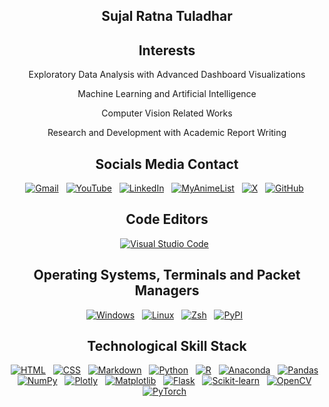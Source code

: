 <div align="center">

<h2> Sujal Ratna Tuladhar </h2>

<h2> Interests </h2>

<p> Exploratory Data Analysis with Advanced Dashboard Visualizations </p>
<p> Machine Learning and Artificial Intelligence </p>
<p> Computer Vision Related Works </p>
<p> Research and Development with Academic Report Writing </p>

<h2> Socials Media Contact </h2>

[![Gmail](https://img.shields.io/badge/Gmail-D14836?style=for-the-badge&logo=gmail&logoColor=white&labelColor=101010)](mailto:ratnatuladharsujal@gmail.com) &nbsp;
[![YouTube](https://img.shields.io/badge/YouTube-%23FF0000.svg?style=for-the-badge&logo=YouTube&logoColor=white&labelColor=101010)](https://www.youtube.com/@sujalratnatuladhar2129) &nbsp;
[![LinkedIn](https://img.shields.io/badge/LinkedIn-0077B5?style=for-the-badge&logo=linkedin&logoColor=white&labelColor=101010)](https://www.linkedin.com/in/sujal-ratna-tuladhar/) &nbsp;
[![MyAnimeList](https://img.shields.io/badge/MyAnimeList-2E51A2?style=for-the-badge&logo=myanimelist&logoColor=fff&labelColor=101010)](https://myanimelist.net/profile/T_SZJHL_R) &nbsp;
[![X](https://img.shields.io/badge/X-%23000000.svg?style=for-the-badge&logo=X&logoColor=white&labelColor=101010)](#) &nbsp;
[![GitHub](https://img.shields.io/badge/GitHub-181717?style=for-the-badge&logo=github&logoColor=white&labelColor=101010)](https://github.com/TSZJHLR/) &nbsp;

<!--
[![WhatsApp](https://img.shields.io/badge/WhatsApp-25D366?style=for-the-badge&logo=whatsapp&logoColor=white&labelColor=101010)](#) &nbsp;
[![YouTube Music](https://img.shields.io/badge/YouTube_Music-FF0000?style=for-the-badge&logo=youtube-music&logoColor=white&labelColor=101010)](#)
-->

<h2>Code Editors</h2>

[![Visual Studio Code](https://custom-icon-badges.demolab.com/badge/Visual%20Studio%20Code-0078d7.svg?style=for-the-badge&logo=vsc&logoColor=white&labelColor=101010)](https://code.visualstudio.com/) &nbsp;

<!--
[![PyCharm](https://img.shields.io/badge/PyCharm-000?style=for-the-badge&logo=pycharm&logoColor=fff&labelColor=101010)](https://www.jetbrains.com/pycharm/) &nbsp;
[![Xcode](https://img.shields.io/badge/Xcode-007ACC?style=for-the-badge&logo=Xcode&logoColor=white&labelColor=101010)](#) &nbsp;
-->

<h2>Operating Systems, Terminals and Packet Managers</h2>

[![Windows](https://custom-icon-badges.demolab.com/badge/Windows-0078D6?style=for-the-badge&logo=windows11&logoColor=white&labelColor=101010)](https://www.microsoft.com/en-us/windows/?r=1) &nbsp;
[![Linux](https://img.shields.io/badge/Linux-FCC624?style=for-the-badge&logo=ubuntu&logoColor=white&labelColor=101010)](https://www.linux.org/pages/download/) &nbsp;
[![Zsh](https://img.shields.io/badge/Zsh-F15A24?style=for-the-badge&logo=zsh&logoColor=fff&labelColor=101010)](https://ohmyz.sh/) &nbsp;
[![PyPI](https://img.shields.io/badge/PyPI-3775A9?style=for-the-badge&logo=pypi&logoColor=fff&labelColor=101010)](https://pypi.org/) &nbsp;

<!--
[![macOS](https://img.shields.io/badge/macOS-000000?style=for-the-badge&logo=apple&logoColor=F0F0F0&labelColor=101010)](https://support.apple.com/mac) &nbsp;
[![iTerm2](https://img.shields.io/badge/iTerm2-000000?style=for-the-badge&logo=apple&logo=iterm2&logoColor=F0F0F0&labelColor=101010)](https://iterm2.com/) &nbsp;
[![tmux](https://img.shields.io/badge/tmux-1BB91F?style=for-the-badge&logo=apple&logo=tmux&logoColor=F0F0F0&labelColor=101010)](#) &nbsp;
[![Homebrew](https://img.shields.io/badge/Homebrew-FBB040?style=for-the-badge&logo=homebrew&logoColor=fff&labelColor=101010)](https://brew.sh/) &nbsp;
-->

<h2>Technological Skill Stack</h2>

[![HTML](https://img.shields.io/badge/HTML-%23E34F26.svg?style=for-the-badge&logo=html5&logoColor=white&labelColor=101010)](https://developer.mozilla.org/en-US/docs/Web/HTML) &nbsp;
[![CSS](https://img.shields.io/badge/CSS-1572B6?style=for-the-badge&logo=css3&logoColor=fff&labelColor=101010)](https://developer.mozilla.org/en-US/docs/Web/CSS) &nbsp;
[![Markdown](https://img.shields.io/badge/Markdown-%23000000.svg?style=for-the-badge&logo=markdown&logoColor=white&labelColor=101010)](https://www.markdownguide.org/) &nbsp;
[![Python](https://img.shields.io/badge/Python-3776AB?style=for-the-badge&logo=python&logoColor=white&labelColor=101010)](https://docs.python.org/3/) &nbsp;
[![R](https://img.shields.io/badge/R-%23276DC3.svg?style=for-the-badge&logo=r&logoColor=white&labelColor=101010)](https://www.r-project.org/) &nbsp;
[![Anaconda](https://img.shields.io/badge/Anaconda-44A833?style=for-the-badge&logo=anaconda&logoColor=fff&labelColor=101010)](https://www.anaconda.com/download) &nbsp;
[![Pandas](https://img.shields.io/badge/pandas-150458?style=for-the-badge&logo=pandas&logoColor=white&labelColor=101010)](https://pandas.pydata.org/) &nbsp;
[![NumPy](https://img.shields.io/badge/NumPy-4DABCF?style=for-the-badge&logo=numpy&logoColor=fff&labelColor=101010)](https://numpy.org/) &nbsp;
[![Plotly](https://img.shields.io/badge/Plotly-3F4F75?style=for-the-badge&logo=plotly&logoColor=white&labelColor=101010)](https://plotly.com/) &nbsp;
[![Matplotlib](https://custom-icon-badges.demolab.com/badge/Matplotlib-71D291?style=for-the-badge&logo=matplotlib&logoColor=fff&labelColor=101010)](https://matplotlib.org/) &nbsp;
[![Flask](https://img.shields.io/badge/Flask-000?style=for-the-badge&logo=flask&logoColor=fff&labelColor=101010)](https://flask.palletsprojects.com/en/stable/) &nbsp;
[![Scikit-learn](https://img.shields.io/badge/Scikit--learn-F7931E?style=for-the-badge&logo=scikit-learn&logoColor=white&labelColor=101010)](https://scikit-learn.org/stable/) &nbsp;
[![OpenCV](https://img.shields.io/badge/OpenCV-5C3EE8?style=for-the-badge&logo=opencv&logoColor=white&labelColor=101010)](https://docs.opencv.org/4.x/d6/d00/tutorial_py_root.html) &nbsp;
[![PyTorch](https://img.shields.io/badge/PyTorch-EE4C2C?style=for-the-badge&logo=pytorch&logoColor=white&labelColor=101010)](https://pytorch.org/docs/stable/index.html) &nbsp;

<!--
[![FastAPI](https://img.shields.io/badge/FastAPI-009485.svg?style=for-the-badge&logo=fastapi&logoColor=white&labelColor=101010)](https://fastapi.tiangolo.com/) &nbsp;
[![TensorFlow](https://img.shields.io/badge/TensorFlow-FF6F00?style=for-the-badge&logo=tensorflow&logoColor=white&labelColor=101010)](https://www.tensorflow.org/api_docs) &nbsp;
[![MDX](https://img.shields.io/badge/MDX-1B1F24?style=for-the-badge&logo=mdx&logoColor=fff&labelColor=101010)](https://mdxjs.com/) &nbsp;
[![JavaScript](https://img.shields.io/badge/JavaScript-F7DF1E?style=for-the-badge&logo=javascript&logoColor=white&labelColor=101010)](https://developer.mozilla.org/en-US/docs/Web/JavaScript) &nbsp;
[![Swift](https://img.shields.io/badge/Swift-F54A2A?style=for-the-badge&logo=swift&logoColor=white&labelColor=101010)](#) &nbsp;
[![Docker](https://img.shields.io/badge/Docker-2496ED?style=for-the-badge&logo=docker&logoColor=fff&labelColor=101010)](#) &nbsp;
[![MySQL](https://img.shields.io/badge/MySQL-4479A1?style=for-the-badge&logo=mysql&logoColor=fff&labelColor=101010)](https://dev.mysql.com/doc/) &nbsp;
[![Hugging Face](https://img.shields.io/badge/Hugging%20Face-FFD21E?style=for-the-badge&logo=huggingface&logoColor=white&labelColor=101010)](https://huggingface.co/) &nbsp;
[![ETL](https://custom-icon-badges.demolab.com/badge/ETL-9370DB?style=for-the-badge&logo=etl-logo&logoColor=fff&labelColor=101010)](#)
-->

<!--
<h2 align="left">Design</h2>

[![Blender](https://img.shields.io/badge/Blender-%23F5792A.svg?style=for-the-badge&logo=blender&logoColor=white&labelColor=101010)](#) &nbsp;
[![Canva](https://img.shields.io/badge/Canva-%2300C4CC.svg?&style=for-the-badge&logo=Canva&logoColor=white&labelColor=101010)](#) &nbsp;
[![Figma](https://img.shields.io/badge/Figma-F24E1E?style=for-the-badge&logo=figma&logoColor=white&labelColor=101010)](#)
-->

<!--
<h2> Statistics </h2>
-->

<!--
<a href="http://www.github.com/TSZJHLR">
<img src="https://github-readme-stats.vercel.app/api?username=TSZJHLR&
show_icons=true&
hide=&
count_private=true&
title_color=0891b2&
text_color=ffffff&
icon_color=0891b2&
bg_color=1c1917&
hide_border=true&
show_icons=true"
alt="TSZJHLR's GitHub stats" />
</a>
-->

<!--
<a href="http://www.github.com/TSZJHLR">
<img src="https://github-readme-streak-stats.herokuapp.com/?user=TSZJHLR&
hide_border=true&
stroke=FFFFFF&
background=1C1917&
ring=0891B2&
fire=0891B2&
currStreakNum=FFFFFF&
currStreakLabel=0891B2&
sideNums=FFFFFF&
sideLabels=FFFFFF&
dates=FFFFFF" 
alt="Streak" />
</a>
-->

<!--
<a href="http://www.github.com/aTSZJHLR">
<img src="https://github-readme-activity-graph.vercel.app/graph?username=TSZJHLR&
bg_color=1c1917&
color=ffffff&
line=0891b2&
point=ffffff&
area_color=1c1917&
area=true&
hide_border=true&
custom_title=GitHub%20Commits%20Graph"
alt="Commits Graph" />
</a>
-->

<!--
<a href="https://github.com/TSZJHLR" align="left">
<img src="https://github-readme-stats.vercel.app/api/top-langs/?username=TSZJHLR&
langs_count=10&
title_color=0891b2&
text_color=ffffff&
icon_color=0891b2&
bg_color=1c1917&
hide_border=true&
locale=en&
custom_title=Top%20%Languages" 
alt="Top Languages" />
</a>
-->

</div>
